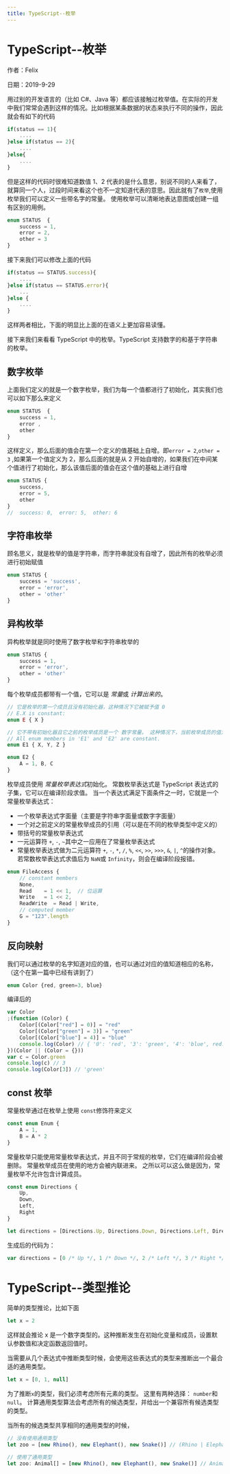 ```yaml
---
title: TypeScript--枚举
---
```


# TypeScript--枚举

作者：Felix

日期：2019-9-29

用过别的开发语言的（比如 C#、Java 等）都应该接触过枚举值。在实际的开发中我们常常会遇到这样的情况。比如根据某条数据的状态来执行不同的操作，因此就会有如下的代码

```js
if(status == 1){
    ....
}else if(status == 2){
    ....
}else{
    ....
}
```

但是这样的代码时很难知道数值 1、2 代表的是什么意思，别说不同的人来看了，就算同一个人，过段时间来看这个也不一定知道代表的意思。因此就有了`枚举`,使用枚举我们可以定义一些带名字的常量。 使用枚举可以清晰地表达意图或创建一组有区别的用例。

```js
enum STATUS  {
    success = 1,
    error = 2,
    other = 3
}
```

接下来我们可以修改上面的代码

```js
if(status == STATUS.success){
    ....
}else if(status == STATUS.error){
    ...
}else {
    ....
}
```

这样两者相比，下面的明显比上面的在语义上更加容易读懂。

接下来我们来看看 TypeScript 中的枚举。TypeScript 支持数字的和基于字符串的枚举。

## 数字枚举

上面我们定义的就是一个数字枚举，我们为每一个值都进行了初始化，其实我们也可以如下那么来定义

```js
enum STATUS  {
    success = 1,
    error ,
    other
}
```

这样定义，那么后面的值会在第一个定义的值基础上自增。即`error = 2`,`other = 3` ,如果第一个值定义为 2，那么后面的就是从 2 开始自增的，如果我们在中间某个值进行了初始化，那么该值后面的值会在这个值的基础上进行自增

```js
enum STATUS {
    success,
    error = 5,
    other
}
//  success: 0,  error: 5,  other: 6
```

## 字符串枚举

顾名思义，就是枚举的值是字符串，而字符串就没有自增了，因此所有的枚举必须进行初始赋值

```js
enum STATUS {
    success = 'success',
    error = 'error',
    other = 'other'
}
```

## 异构枚举

异构枚举就是同时使用了数字枚举和字符串枚举的

```js
enum STATUS {
    success = 1,
    error = 'error',
    other = 'other'
}
```

每个枚举成员都带有一个值，它可以是 *常量*或 _计算出来的_。

```js
// 它是枚举的第一个成员且没有初始化器，这种情况下它被赋予值 0
// E.X is constant:
enum E { X }

// 它不带有初始化器且它之前的枚举成员是一个 数字常量。 这种情况下，当前枚举成员的值为它上一个枚举成员的值加1
// All enum members in 'E1' and 'E2' are constant.
enum E1 { X, Y, Z }

enum E2 {
    A = 1, B, C
}
```

枚举成员使用 *常量枚举表达式*初始化。 常数枚举表达式是 TypeScript 表达式的子集，它可以在编译阶段求值。 当一个表达式满足下面条件之一时，它就是一个常量枚举表达式：

-   一个枚举表达式字面量（主要是字符串字面量或数字字面量）
-   一个对之前定义的常量枚举成员的引用（可以是在不同的枚举类型中定义的）
-   带括号的常量枚举表达式
-   一元运算符 `+`, `-`, `~`其中之一应用在了常量枚举表达式
-   常量枚举表达式做为二元运算符 `+`, `-`, `*`, `/`, `%`, `<<`, `>>`, `>>>`, `&`, `|`, `^`的操作对象。 若常数枚举表达式求值后为 `NaN`或 `Infinity`，则会在编译阶段报错。

```js
enum FileAccess {
    // constant members
    None,
    Read    = 1 << 1,  // 位运算
    Write   = 1 << 2,
    ReadWrite  = Read | Write,
    // computed member
    G = "123".length
}
```

## 反向映射

我们可以通过枚举的名字知道对应的值，也可以通过对应的值知道相应的名称，（这个在第一篇中已经有讲到了）

```js
enum Color {red, green=3, blue}
```

编译后的

```js
var Color
;(function (Color) {
    Color[(Color["red"] = 0)] = "red"
    Color[(Color["green"] = 3)] = "green"
    Color[(Color["blue"] = 4)] = "blue"
    console.log(Color) // { '0': 'red', '3': 'green', '4': 'blue', red: 0, green: 3, blue: 4 }
})(Color || (Color = {}))
var c = Color.green
console.log(c) // 3
console.log(Color[3]) // 'green'
```

## const 枚举

常量枚举通过在枚举上使用 `const`修饰符来定义

```js
const enum Enum {
    A = 1,
    B = A * 2
}
```

常量枚举只能使用常量枚举表达式，并且不同于常规的枚举，它们在编译阶段会被删除。 常量枚举成员在使用的地方会被内联进来。 之所以可以这么做是因为，常量枚举不允许包含计算成员。

```js
const enum Directions {
    Up,
    Down,
    Left,
    Right
}

let directions = [Directions.Up, Directions.Down, Directions.Left, Directions.Right]
```

生成后的代码为：

```js
var directions = [0 /* Up */, 1 /* Down */, 2 /* Left */, 3 /* Right */]
```

# TypeScript--类型推论

简单的类型推论，比如下面

```js
let x = 2
```

这样就会推论 x 是一个数字类型的。这种推断发生在初始化变量和成员，设置默认参数值和决定函数返回值时。

当需要从几个表达式中推断类型时候，会使用这些表达式的类型来推断出一个最合适的通用类型。

```js
let x = [0, 1, null]
```

为了推断`x`的类型，我们必须考虑所有元素的类型。 这里有两种选择： `number`和`null`。 计算通用类型算法会考虑所有的候选类型，并给出一个兼容所有候选类型的类型。

当所有的候选类型共享相同的通用类型的时候，

```js
// 没有使用通用类型
let zoo = [new Rhino(), new Elephant(), new Snake()] // (Rhino | Elephant | Snake)[]

// 使用了通用类型
let zoo: Animal[] = [new Rhino(), new Elephant(), new Snake()] // Animal[]
```

